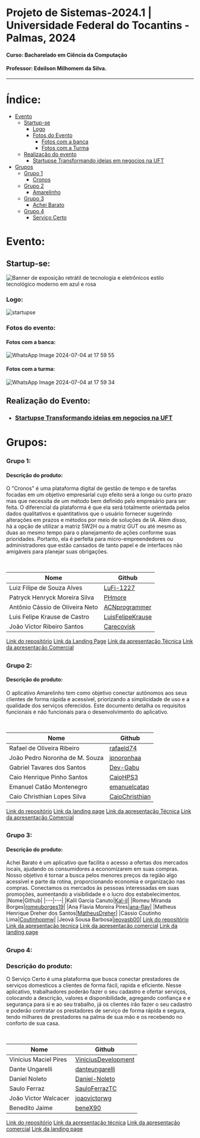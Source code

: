 # Projeto de Sistemas-2024.1 | Universidade Federal do Tocantins - Palmas, 2024
#### Curso: Bacharelado em Ciência da Computação
#### Professor: Edeilson Milhomem da Silva.

---
# Índice:
- [Evento](#evento)
  - [Startup-se](#startup-se)
    - [Logo](#logo)
    - [Fotos do Evento](#fotos-do-evento)
      - [Fotos com a banca](#fotos-com-a-banca)
      - [Fotos com a Turma](#fotos-com-a-turma)
  - [Realização do evento](#realização-do-evento)
    - [Startupse Transformando ideias em negocios na UFT](#startupse-transformando-ideias-em-negocios-na-uft)
- [Grupos](#grupos)
  - [Grupo 1](#grupo-1)
    - [Cronos](#descrição-do-produto)
  - [Grupo 2](#grupo-2)
    - [Amarelinho](#descrição-do-produto-1)
  - [Grupo 3](#grupo-3)
    - [Achei Barato](#descrição-do-produto-2)
  - [Grupo 4](#grupo-4)
    - [Serviço Certo](#descrição-do-produto-3)

# Evento:
## Startup-se:
![Banner de exposição retrátil de tecnologia e eletrônicos estilo tecnológico moderno em azul e rosa](https://github.com/disciplinas-prof-Edeilson-UFT/proj-sist-2024-1/assets/129668645/2310156a-d916-46b3-aebd-cc180d3abe8a)

### Logo:
![startupse](https://github.com/disciplinas-prof-Edeilson-UFT/proj-sist-2024-1/assets/129668645/a239dbe8-732f-43d9-b279-0476bb140c81)

### Fotos do evento:
#### Fotos com a banca:
![WhatsApp Image 2024-07-04 at 17 59 55](https://github.com/disciplinas-prof-Edeilson-UFT/proj-sist-2024-1/assets/129668645/8db03083-0097-4600-8bdb-0fb9d2d63cd9)

#### Fotos com a turma:
![WhatsApp Image 2024-07-04 at 17 59 34](https://github.com/disciplinas-prof-Edeilson-UFT/proj-sist-2024-1/assets/129668645/32ba86be-0957-4028-b4a2-3b1de3948a4c)

## Realização do Evento:
- ### [Startupse Transformando ideias em negocios na UFT](https://www.uft.edu.br/noticias/startupse-transformando-ideias-em-negocios-na-uft)

# Grupos:
### Grupo 1:

#### Descrição do produto:
O "Cronos" é uma plataforma digital de gestão de tempo e de tarefas focadas em um objetivo empresarial cujo efeito será a longo ou curto prazo mas que necessita de um método bem definido pelo empresário para ser feita. O diferencial da plataforma é que ela será totalmente orientada pelos dados qualitativos e quantitativos que o usuário fornecer sugerindo alterações em prazos e métodos por meio de soluções de IA. Além disso, há a opção de utilizar a matriz 5W2H ou a matriz GUT ou até mesmo as duas ao mesmo tempo para o planejamento de ações conforme suas prioridades. Portanto, ela é perfeita para micro-empreendedores ou administradores que estão cansados de tanto papel e de interfaces não amigáveis para planejar suas obrigações.
</br>

</br>


|Nome|Github|
|---|---|
|Luiz Filipe de Souza Alves|[LuFi-1227](https://github.com/LuFi-1227)|
|Patryck Henryck Moreira Silva|[PHmore](https://github.com/PHmore)|
|Antônio Cássio de Oliveira Neto|[ACNprogrammer](https://github.com/ACNprogrammer)|
|Luis Felipe Krause de Castro|[LuisFelipeKrause](https://github.com/LuisFelipeKrause)|
|João Victor Ribeiro Santos|[Carecovisk](https://github.com/Carecovisk)|
[Link do repositório](https://github.com/Cronos-Develop)
[Link da Landing Page](https://cronoslandpage.my.canva.site/)
[Link da apresentação Técnica](https://docs.google.com/presentation/d/1hraben7qfGpdokoHTLEpZyBPwYt0aCSHTi3w2iR--pQ/edit?usp=sharing)
[Link da apresentação Comercial](https://docs.google.com/presentation/d/1xAD_z7wHJgSpe63Ec49ZSAvtCtGCUWYF7ADn_d20a24/edit?usp=sharing)

##
### Grupo 2:

#### Descrição do produto:
O aplicativo Amarelinho tem como objetivo conectar autônomos aos seus clientes de forma rápida e acessível, priorizando a simplicidade de uso e a qualidade dos serviços oferecidos. Este documento detalha os requisitos funcionais e não funcionais para o desenvolvimento do aplicativo.
</br>

</br>


|Nome|Github|
|---|---|
|Rafael de Oliveira Ribeiro|[rafaeld74](https://github.com/rafaeld74)|
|João Pedro Noronha de M. Souza|[jpnoronhaa](https://github.com/jpnoronhaa)|
|Gabriel Tavares dos Santos|[Dev-Gabu](https://github.com/Dev-Gabu)|
|Caio Henrique Pinho Santos|[CaioHPS3](https://github.com/CaioHPS3)|
|Emanuel Catão Montenegro|[emanuelcatao](https://github.com/emanuelcatao)|
|Caio Christhian Lopes Silva|[CaioChristhian](https://github.com/CaioChristhian)|
[Link do repositório](https://github.com/rafaeld74/Amarelinho-PS)
[Link da landing page](https://amarelinho.my.canva.site/)
[Link da apresentação Técnica](https://www.canva.com/design/DAGI357Ymw8/2g8J49y411IBaJqce3Xd7g/edit?utm_content=DAGI357Ymw8&utm_campaign=designshare&utm_medium=link2&utm_source=sharebutton)
[Link da apresentação Comercial](https://www.canva.com/design/DAGJSkFtPKU/CyDdCCNoH1-OE2TahaysOw/edit?utm_content=DAGJSkFtPKU&utm_campaign=designshare&utm_medium=link2&utm_source=sharebutton)
##
### Grupo 3:

#### Descrição do produto:
Achei Barato é um aplicativo que facilita o acesso a ofertas dos mercados locais, ajudando os consumidores a economizarem em suas compras. Nosso objetivo é tornar a busca pelos menores preços da região algo acessível e parte da rotina, proporcionando economia e organização nas compras. Conectamos os mercados às pessoas interessadas em suas promoções, aumentando a visibilidade e o lucro dos estabelecimentos.
|Nome|Github|
|---|---|
|Kalil Garcia Canuto|[Kal-il](https://github.com/Kal-il)|
|Romeu Miranda Borges|[romeuborges19](https://github.com/romeuborges19)|
|Ana Flavia Moreira Pires|[ana-flav](https://github.com/ana-flav)|
|Matheus Henrique Dreher dos Santos|[MatheusDreher](https://github.com/MatheusDreher)|
|Cássio Coutinho Lima|[Coutinhopmw](https://github.com/Coutinhopmw)|
|Jeová Sousa Barbosa|[jeovasb00](https://github.com/jeovasb00)|
[Link do repositório](https://github.com/Kal-il/achei-barato)
[Link da apresentação tecnica](https://www.canva.com/design/DAGI34_n-mY/61S9W3wz-LESafxhSWt6LA/edit?utm_content=DAGI34_n-mY&utm_campaign=designshare&utm_medium=link2&utm_source=sharebutton)
[Link da apresentação comercial](https://www.canva.com/design/DAGJpVj4Nno/fqo05BGICOsnrvBFDd1yyw/edit?utm_content=DAGJpVj4Nno&utm_campaign=designshare&utm_medium=link2&utm_source=sharebutton)
[Link da landing page](https://acheibaratoto.my.canva.site/c-pia-de-sustainability-initiatives-business-website-in-light-blue-white-pink-2d-illustration-style)
##

### Grupo 4:
### Descrição do produto:
O Serviço Certo é uma plataforma que busca conectar prestadores de serviços domesticos a clientes de forma fácil, rapida e eficiente. Nesse aplicativo, trabalhadores poderão fazer o seu cadastro e ofertar serviços, colocando a descrição, valores e disponibilidade, agregando confiança e e segurança para si e ao seu trabalho, já os clientes irão fazer o seu cadastro e poderão contratar os prestadores de serviço de forma rápida e segura, tendo milhares de prestadores na palma de sua mão e os recebendo no conforto de sua casa.
</br>

</br>


|Nome|Github|
|---|---|
|Vinícius Maciel Pires|[ViniciusDevelopment](https://github.com/ViniciusDevelopment/)|
|Dante Ungarelli|[danteungarelli](https://github.com/danteungarelli)|
|Daniel Noleto|[Daniel-Noleto](https://github.com/Daniel-Noleto/)|
|Saulo Ferraz|[SauloFerrazTC](https://github.com/SauloFerrazTC)|
|João Victor Walcacer|[joaovictorwg](https://github.com/joaovictorwg)|
|Benedito Jaime|[beneX90](https://github.com/beneX90)|
[Link do repositório](https://github.com/ViniciusDevelopment/Projeto_de_sistemas-2024.1/tree/develop)
[Link da apresentação técnica](https://github.com/disciplinas-prof-Edeilson-UFT/proj-sist-2024-1/tree/develop/Servico%20Certo)
[Link da apresentação comercial](https://github.com/disciplinas-prof-Edeilson-UFT/proj-sist-2024-1/tree/develop/Servico%20Certo)
[Link da landing page](https://servicocerto.my.canva.site/)

##
